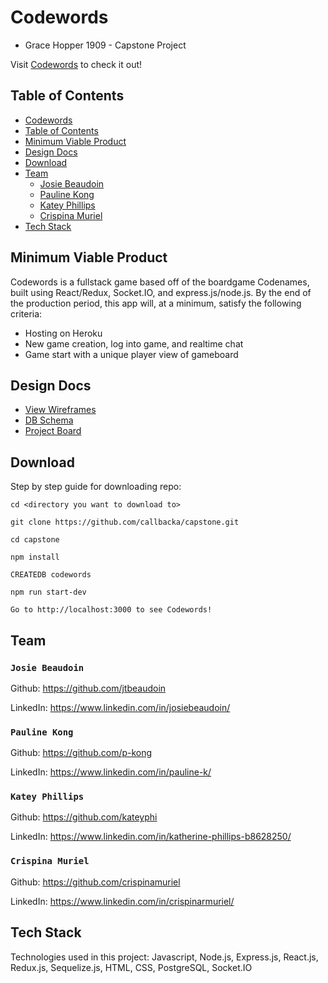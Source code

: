 # Codewords

* Grace Hopper 1909 - Capstone Project

Visit [Codewords](https://codenames.adaptable.app/) to check it out!

## Table of Contents

* [Codewords](#Codewords)
* [Table of Contents](#Table-of-Contents)
* [Minimum Viable Product](#Minimum-Viable-Product)
* [Design Docs](#Design-Docs)
* [Download](#Download)
* [Team](#Team)
  * [Josie Beaudoin](#Josie-Beaudoin)
  * [Pauline Kong](#Pauline-Kong)
  * [Katey Phillips](#Katey-Phillips)
  * [Crispina Muriel](#Crispina-Muriel)
* [Tech Stack](#Tech-Stack)

## Minimum Viable Product

Codewords is a fullstack game based off of the boardgame Codenames, built using React/Redux, Socket.IO, and express.js/node.js.
By the end of the production period, this app will, at a minimum, satisfy the following criteria:

* Hosting on Heroku
* New game creation, log into game, and realtime chat
* Game start with a unique player view of gameboard

## Design Docs

* [View Wireframes](./docs/wireframes)
* [DB Schema](https://github.com/callbacka/capstone/blob/master/docs/db-schema/Screen%20Shot%202019-11-25%20at%201.43.00%20PM.png)
* [Project Board](https://github.com/callbacka/capstone/projects/2)

## Download

Step by step guide for downloading repo:

```
cd <directory you want to download to>

git clone https://github.com/callbacka/capstone.git

cd capstone

npm install

CREATEDB codewords

npm run start-dev

Go to http://localhost:3000 to see Codewords!
```

## Team

### `Josie Beaudoin`

Github: https://github.com/jtbeaudoin

LinkedIn: https://www.linkedin.com/in/josiebeaudoin/

### `Pauline Kong`

Github: https://github.com/p-kong

LinkedIn: https://www.linkedin.com/in/pauline-k/

### `Katey Phillips`

Github: https://github.com/kateyphi

LinkedIn: https://www.linkedin.com/in/katherine-phillips-b8628250/

### `Crispina Muriel`

Github: https://github.com/crispinamuriel

LinkedIn: https://www.linkedin.com/in/crispinarmuriel/

## Tech Stack

Technologies used in this project: Javascript, Node.js, Express.js, React.js, Redux.js, Sequelize.js, HTML, CSS, PostgreSQL, Socket.IO
